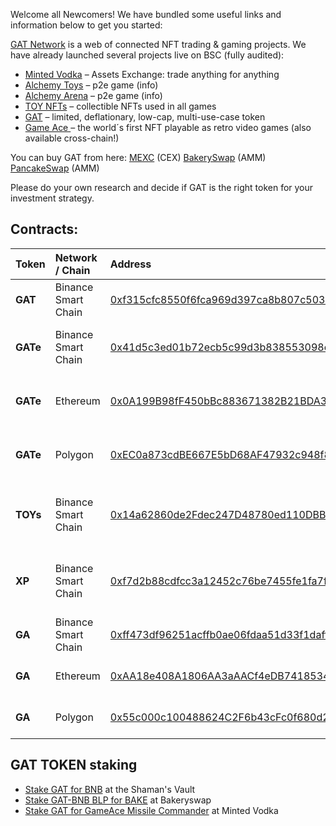 Welcome all Newcomers!
We have bundled some useful links and information below to get you started:

[GAT Network](https://gat.network/) is a web of connected NFT trading & gaming projects.
We have already launched several projects live on BSC (fully audited):
- [Minted Vodka](https://minted.vodka/) – Assets Exchange: trade anything for anything
- [Alchemy Toys](https://alchemytoys.com/) – p2e game (info)
- [Alchemy Arena](https://alchemyarena.com/) – p2e game (info)
- [TOY NFTs](https://gat.network/how-to-evaluate-the-worth-of-toys-nfts/) – collectible NFTs used in all games
- [GAT](https://gat.network/tokenomics/) – limited, deflationary, low-cap, multi-use-case token
- [Game Ace ](https://gameace.at/)– the world´s first NFT playable as retro video games (also available cross-chain!)

You can buy GAT from here:
[MEXC](https://www.mexc.com/exchange/GAT_USDT) (CEX)
[BakerySwap](https://www.bakeryswap.org/#/swap?outputCurrency=0xf315cfc8550f6fca969d397ca8b807c5033fa122) (AMM)
[PancakeSwap](https://pancakeswap.finance/swap?outputCurrency=0xf315cfc8550f6fca969d397ca8b807c5033fa122) (AMM)

Please do your own research and decide if GAT is the right token for your investment strategy.



## Contracts:

| Token | Network / Chain | Address | Description |
| :-- | :-- | :-- | :-- |
| **GAT** | Binance Smart Chain | [0xf315cfc8550f6fca969d397ca8b807c5033fa122](https://bscscan.com/token/0xf315cfc8550f6fca969d397ca8b807c5033fa122) | Legacy coin of GAT Network |
| **GATe** | Binance Smart Chain | [0x41d5c3ed01b72ecb5c99d3b838553098ecda9ef9](https://bscscan.com/token/0x41d5c3ed01b72ecb5c99d3b838553098ecda9ef9) | “extended” cross\-chain GAT coin |
| **GATe** | Ethereum | [0x0A199B98fF450bBc883671382B21BDA3FA44b4Ae](https://etherscan.io/token/0x0A199B98fF450bBc883671382B21BDA3FA44b4Ae) | “extended” cross\-chain GAT coin |
| **GATe** | Polygon | [0xEC0a873cdBE667E5bD68AF47932c948f872032d6](https://polygonscan.com/token/0xEC0a873cdBE667E5bD68AF47932c948f872032d6) | “extended” cross\-chain GAT coin |
| **TOYs** | Binance Smart Chain | [0x14a62860de2Fdec247D48780ed110DBB794545d8](https://bscscan.com/token/0x14a62860de2Fdec247D48780ed110DBB794545d8) | GAT Network NFTs for playing & collecting |
| **XP** | Binance Smart Chain | [0xf7d2b88cdfcc3a12452c76be7455fe1fa7f48852](https://bscscan.com/token/0xf7d2b88cdfcc3a12452c76be7455fe1fa7f48852) | Experience Points (currently Arena only), coin |
| **GA** | Binance Smart Chain | [0xff473df96251acffb0ae06fdaa51d33f1dafff7c](https://bscscan.com/token/0xff473df96251acffb0ae06fdaa51d33f1dafff7c) | GameAce NFT Cartridges |
| **GA** | Ethereum | [0xAA18e408A1806AA3aAACf4eDB7418534D612D1f0](https://etherscan.io/token/0xAA18e408A1806AA3aAACf4eDB7418534D612D1f0) | GameAce NFT Cartridges |
| **GA** | Polygon | [0x55c000c100488624C2F6b43cFc0f680d2657933b](https://polygonscan.com/token/0x55c000c100488624C2F6b43cFc0f680d2657933b) | GameAce NFT Cartridges |


## GAT TOKEN staking

- [Stake GAT for BNB](https://alchemytoys.com/shamans-vault) at the Shaman's Vault
- [Stake GAT-BNB BLP for BAKE](https://www.bakeryswap.org/#/bakery/BAKE/GAT-BNB%20BLP) at Bakeryswap
- [Stake GAT for GameAce Missile Commander](https://minted.vodka/cocktails) at Minted Vodka
